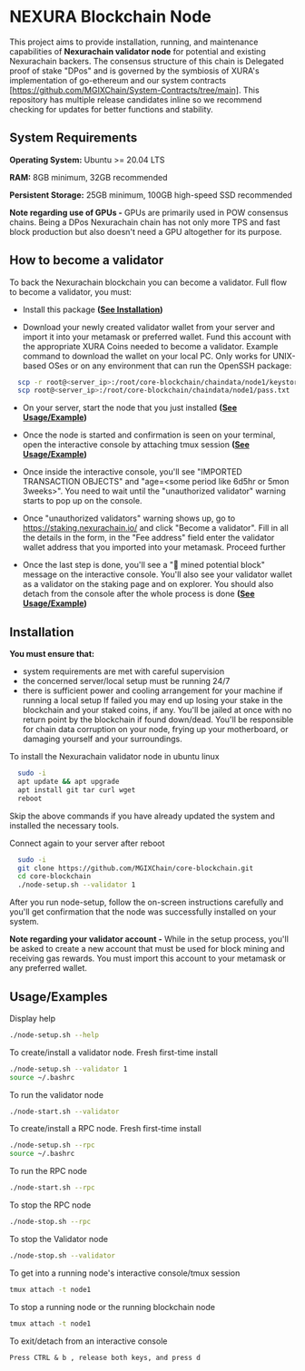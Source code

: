 # NEXURA Blockchain Node

This project aims to provide installation, running, and maintenance capabilities of **Nexurachain validator node** for potential and existing Nexurachain backers. The consensus structure of this chain is Delegated proof of stake "DPos" and is governed by the symbiosis of XURA's implementation of go-ethereum and our system contracts [https://github.com/MGIXChain/System-Contracts/tree/main]. This repository has multiple release candidates inline so we recommend checking for updates for better functions and stability.

## System Requirements

**Operating System:** Ubuntu >= 20.04 LTS

**RAM:** 8GB minimum, 32GB recommended

**Persistent Storage:** 25GB minimum, 100GB high-speed SSD recommended

**Note regarding use of GPUs -** GPUs are primarily used in POW consensus chains. Being a DPos Nexurachain chain has not only more TPS and fast block production but also doesn't need a GPU altogether for its purpose.



## How to become a validator
To back the Nexurachain blockchain you can become a validator. Full flow to become a validator, you must:

* Install this package **([See Installation](#installation))**

* Download your newly created validator wallet from your server and import it into your metamask or preferred wallet. Fund this account with the appropriate XURA Coins needed to become a validator. Example command to download the wallet on your local PC. Only works for UNIX-based OSes or on any environment that can run the OpenSSH package:
```bash
  scp -r root@<server_ip>:/root/core-blockchain/chaindata/node1/keystore ./
  scp root@<server_ip>:/root/core-blockchain/chaindata/node1/pass.txt ./
```

* On your server, start the node that you just installed **([See Usage/Example](#usageexamples))**

* Once the node is started and confirmation is seen on your terminal, open the interactive console by attaching tmux session **([See Usage/Example](#usageexamples))**

* Once inside the interactive console, you'll see "IMPORTED TRANSACTION OBJECTS" and "age=<some period like 6d5hr or 5mon 3weeks>". You need to wait until the "unauthorized validator" warning starts to pop up on the console. 

* Once "unauthorized validators" warning shows up, go to https://staking.nexurachain.io/ and click "Become a validator". Fill in all the details in the form, in the "Fee address" field enter the validator wallet address that you imported into your metamask. Proceed further

* Once the last step is done, you'll see a "🔨 mined potential block" message on the interactive console. You'll also see your validator wallet as a validator on the staking page and on explorer. You should also detach from the console after the whole process is done **([See Usage/Example](#usageexamples))**

## Installation

**You must ensure that:** 
* system requirements are met with careful supervision
* the concerned server/local setup must be running 24/7 
* there is sufficient power and cooling arrangement for your machine if running a local setup 
If failed you may end up losing your stake in the blockchain and your staked coins, if any. You'll be jailed at once with no return point by the blockchain if found down/dead. You'll be responsible for chain data corruption on your node, frying up your motherboard, or damaging yourself and your surroundings. 


To install the Nexurachain validator node in ubuntu linux
```bash
  sudo -i
  apt update && apt upgrade
  apt install git tar curl wget
  reboot
```
Skip the above commands if you have already updated the system and installed the necessary tools.

Connect again to your server after reboot
```bash
  sudo -i
  git clone https://github.com/MGIXChain/core-blockchain.git
  cd core-blockchain
  ./node-setup.sh --validator 1
```
After you run node-setup, follow the on-screen instructions carefully and you'll get confirmation that the node was successfully installed on your system.

**Note regarding your validator account -** While in the setup process, you'll be asked to create a new account that must be used for block mining and receiving gas rewards. You must import this account to your metamask or any preferred wallet. 
 
    
## Usage/Examples

Display help
```bash
./node-setup.sh --help
```
To create/install a validator node. Fresh first-time install
```bash
./node-setup.sh --validator 1
source ~/.bashrc
```
To run the validator node
```bash
./node-start.sh --validator
```
To create/install a RPC node. Fresh first-time install
```bash
./node-setup.sh --rpc
source ~/.bashrc
```
To run the RPC node
```bash
./node-start.sh --rpc
```
To stop the RPC node
```bash
./node-stop.sh --rpc
```
To stop the Validator node
```bash
./node-stop.sh --validator
```
To get into a running node's interactive console/tmux session 
```bash
tmux attach -t node1
```
To stop a running node or the running blockchain node 
```bash
tmux attach -t node1
```

To exit/detach from an interactive console
```text
Press CTRL & b , release both keys, and press d
```



